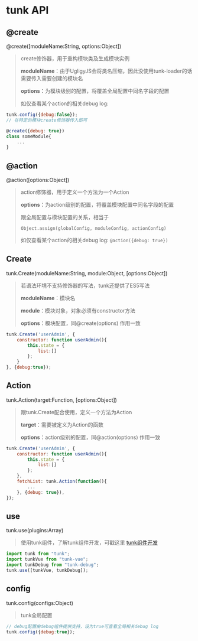 # tunk API

<!-- toc -->


## @create
@create([moduleName:String, options:Object])

> create修饰器，用于重构模块类及生成模块实例
> 
> **moduleName**：由于UgligyJS会将类名压缩，因此没使用tunk-loader的话需要传入需要创建的模块名
> 
> **options**：为模块级别的配置，将覆盖全局配置中同名字段的配置
> 
> 如仅查看某个action的相关debug log: 

````javascript
tunk.config({debug:false});
// 在特定的模块create修饰器传入即可

@create({debug: true})
class someModule{
	...
}
````

## @action
@action([options:Object])

> action修饰器，用于定义一个方法为一个Action
> 
> **options**：为action级别的配置，将覆盖模块配置中同名字段的配置
> 
> 跟全局配置与模块配置的关系，相当于
> 	
> `Object.assign(globalConfig, moduleConfig, actionConfig)`
> 
> 如仅查看某个action的相关debug log: `@action({debug: true})`

## Create
tunk.Create(moduleName:String, module:Object, [options:Object])

> 若语法环境不支持修饰器的写法，tunk还提供了ES5写法
> 
> **moduleName**：模块名
> 
> **module**：模块对象，对象必须有constructor方法
> 
> **options**：模块配置，同@create(options) 作用一致

````javascript
tunk.Create('userAdmin', {
	constructor: function userAdmin(){
		this.state = {
			list:[]
		};
	}
}, {debug:true});
````

## Action

tunk.Action(target:Function, [options:Object])

> 跟tunk.Create配合使用，定义一个方法为Action
> 
> **target**：需要被定义为Action的函数
> 
> **options**：action级别的配置，同@action(options) 作用一致

````javascript
tunk.Create('userAdmin', {
	constructor: function userAdmin(){
		this.state = {
			list:[]
		};
	},
	fetchList: tunk.Action(function(){
		...
	}, {debug: true}),
});
````

## use

tunk.use(plugins:Array)

> 使用tunk组件，了解tunk组件开发，可戳这里 [tunk组件开发](https://github.com/tunkjs/tunk/blob/master/doc/tunk%E7%BB%84%E4%BB%B6%E5%BC%80%E5%8F%91.md) 

````javascript
import tunk from "tunk";
import tunkVue from "tunk-vue";
import tunkDebug from "tunk-debug";
tunk.use([tunkVue, tunkDebug]);
````

## config

tunk.config(configs:Object)

> tunk全局配置
 
````javascript
// debug配置由debug组件提供支持，设为true可查看全局相关debug log
tunk.config({debug:true});
````
